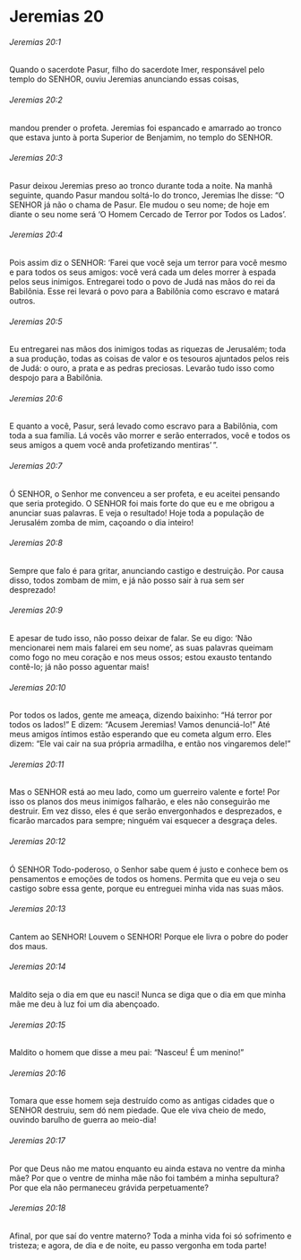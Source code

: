 # Jeremias 20

###### Jeremias 20:1

Quando o sacerdote Pasur, filho do sacerdote Imer, responsável pelo templo do SENHOR, ouviu Jeremias anunciando essas coisas,

###### Jeremias 20:2

mandou prender o profeta. Jeremias foi espancado e amarrado ao tronco que estava junto à porta Superior de Benjamim, no templo do SENHOR.

###### Jeremias 20:3

Pasur deixou Jeremias preso ao tronco durante toda a noite. Na manhã seguinte, quando Pasur mandou soltá-lo do tronco, Jeremias lhe disse: “O SENHOR já não o chama de Pasur. Ele mudou o seu nome; de hoje em diante o seu nome será ‘O Homem Cercado de Terror por Todos os Lados’.

###### Jeremias 20:4

Pois assim diz o SENHOR: ‘Farei que você seja um terror para você mesmo e para todos os seus amigos: você verá cada um deles morrer à espada pelos seus inimigos. Entregarei todo o povo de Judá nas mãos do rei da Babilônia. Esse rei levará o povo para a Babilônia como escravo e matará outros.

###### Jeremias 20:5

Eu entregarei nas mãos dos inimigos todas as riquezas de Jerusalém; toda a sua produção, todas as coisas de valor e os tesouros ajuntados pelos reis de Judá: o ouro, a prata e as pedras preciosas. Levarão tudo isso como despojo para a Babilônia.

###### Jeremias 20:6

E quanto a você, Pasur, será levado como escravo para a Babilônia, com toda a sua família. Lá vocês vão morrer e serão enterrados, você e todos os seus amigos a quem você anda profetizando mentiras’ ”.

###### Jeremias 20:7

Ó SENHOR, o Senhor me convenceu a ser profeta, e eu aceitei pensando que seria protegido. O SENHOR foi mais forte do que eu e me obrigou a anunciar suas palavras. E veja o resultado! Hoje toda a população de Jerusalém zomba de mim, caçoando o dia inteiro!

###### Jeremias 20:8

Sempre que falo é para gritar, anunciando castigo e destruição. Por causa disso, todos zombam de mim, e já não posso sair à rua sem ser desprezado!

###### Jeremias 20:9

E apesar de tudo isso, não posso deixar de falar. Se eu digo: ‘Não mencionarei nem mais falarei em seu nome’, as suas palavras queimam como fogo no meu coração e nos meus ossos; estou exausto tentando contê-lo; já não posso aguentar mais!

###### Jeremias 20:10

Por todos os lados, gente me ameaça, dizendo baixinho: “Há terror por todos os lados!” E dizem: “Acusem Jeremias! Vamos denunciá-lo!” Até meus amigos íntimos estão esperando que eu cometa algum erro. Eles dizem: “Ele vai cair na sua própria armadilha, e então nos vingaremos dele!”

###### Jeremias 20:11

Mas o SENHOR está ao meu lado, como um guerreiro valente e forte! Por isso os planos dos meus inimigos falharão, e eles não conseguirão me destruir. Em vez disso, eles é que serão envergonhados e desprezados, e ficarão marcados para sempre; ninguém vai esquecer a desgraça deles.

###### Jeremias 20:12

Ó SENHOR Todo-poderoso, o Senhor sabe quem é justo e conhece bem os pensamentos e emoções de todos os homens. Permita que eu veja o seu castigo sobre essa gente, porque eu entreguei minha vida nas suas mãos.

###### Jeremias 20:13

Cantem ao SENHOR! Louvem o SENHOR! Porque ele livra o pobre do poder dos maus.

###### Jeremias 20:14

Maldito seja o dia em que eu nasci! Nunca se diga que o dia em que minha mãe me deu à luz foi um dia abençoado.

###### Jeremias 20:15

Maldito o homem que disse a meu pai: “Nasceu! É um menino!”

###### Jeremias 20:16

Tomara que esse homem seja destruído como as antigas cidades que o SENHOR destruiu, sem dó nem piedade. Que ele viva cheio de medo, ouvindo barulho de guerra ao meio-dia!

###### Jeremias 20:17

Por que Deus não me matou enquanto eu ainda estava no ventre da minha mãe? Por que o ventre de minha mãe não foi também a minha sepultura? Por que ela não permaneceu grávida perpetuamente?

###### Jeremias 20:18

Afinal, por que saí do ventre materno? Toda a minha vida foi só sofrimento e tristeza; e agora, de dia e de noite, eu passo vergonha em toda parte!

